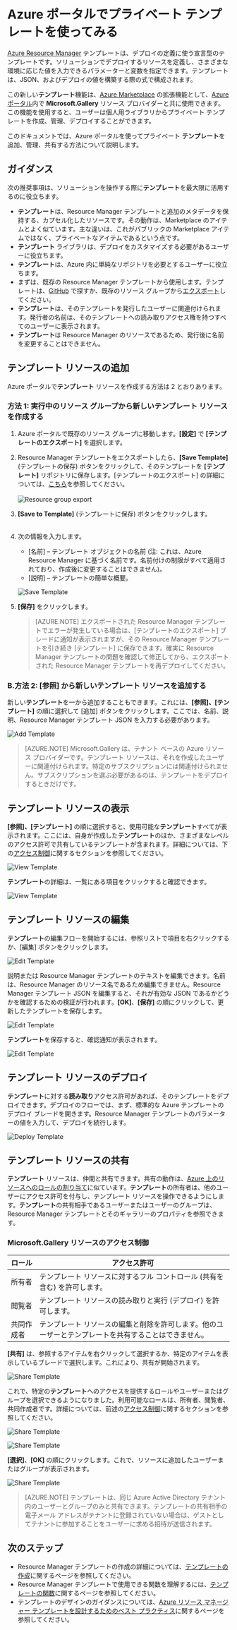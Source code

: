 <properties
   pageTitle="プライベート テンプレートを使ってみる | Microsoft Azure"
   description="Azure ポータル、Azure CLI、または PowerShell を使ってプライベート テンプレートを追加、管理、共有します。"
   services="marketplace-customer"
   documentationCenter=""
   authors="VybavaRamadoss"
   manager="asimm"
   editor=""
   tags="marketplace, azure-resource-manager"
   keywords=""/>

<tags
   ms.service="marketplace"
   ms.devlang="na"
   ms.topic="get-started-article"
   ms.tgt_pltfrm="na"
   ms.workload="na"
   ms.date="05/18/2016"
   ms.author="vybavar"/>

# Azure ポータルでプライベート テンプレートを使ってみる

[Azure Resource Manager](../resource-group-authoring-templates.md) テンプレートは、デプロイの定義に使う宣言型のテンプレートです。ソリューションでデプロイするリソースを定義し、さまざまな環境に応じた値を入力できるパラメーターと変数を指定できます。テンプレートは、JSON、およびデプロイの値を構築する際の式で構成されます。

この新しい**テンプレート**機能は、[Azure Marketplace](https://azure.microsoft.com/marketplace/) の拡張機能として、[Azure ポータル](https://portal.azure.com)内で **Microsoft.Gallery** リソース プロバイダーと共に使用できます。この機能を使用すると、ユーザーは個人用ライブラリからプライベート テンプレートを作成、管理、デプロイすることができます。

このドキュメントでは、Azure ポータルを使ってプライベート **テンプレート**を追加、管理、共有する方法について説明します。

## ガイダンス

次の推奨事項は、ソリューションを操作する際に**テンプレート**を最大限に活用するのに役立ちます。

- **テンプレート**は、Resource Manager テンプレートと追加のメタデータを保持する、カプセル化したリソースです。その動作は、Marketplace のアイテムとよく似ています。主な違いは、これがパブリックの Marketplace アイテムではなく、プライベートなアイテムであるという点です。
- **テンプレート** ライブラリは、デプロイをカスタマイズする必要があるユーザーに役立ちます。
- **テンプレート**は、Azure 内に単純なリポジトリを必要とするユーザーに役立ちます。
- まずは、既存の Resource Manager テンプレートから使用します。テンプレートは、[GitHub](https://github.com/Azure/azure-quickstart-templates) で探すか、既存のリソース グループから[エクスポート](../resource-manager-export-template.md)してください。
- **テンプレート**は、そのテンプレートを発行したユーザーに関連付けられます。発行者の名前は、そのテンプレートへの読み取りアクセス権を持つすべてのユーザーに表示されます。
- **テンプレート**は Resource Manager のリソースであるため、発行後に名前を変更することはできません。

## テンプレート リソースの追加

Azure ポータルで**テンプレート** リソースを作成する方法は 2 とおりあります。

### 方法 1: 実行中のリソース グループから新しいテンプレート リソースを作成する

1. Azure ポータルで既存のリソース グループに移動します。**[設定]** で **[テンプレートのエクスポート]** を選択します。
2. Resource Manager テンプレートをエクスポートしたら、**[Save Template]** (テンプレートの保存) ボタンをクリックして、そのテンプレートを **[テンプレート]** リポジトリに保存します。[テンプレートのエクスポート] の詳細については、[こちら](../resource-manager-export-template.md)を参照してください。<br /><br /> ![Resource group export](media/rg-export-portal1.PNG) <br />

3. **[Save to Template]** (テンプレートに保存) ボタンをクリックします。<br /><br />

4. 次の情報を入力します。

    - [名前] – テンプレート オブジェクトの名前 (注: これは、Azure Resource Manager に基づく名前です。名前付けの制限がすべて適用されており、作成後に変更することはできません)。
    - [説明] – テンプレートの簡単な概要。

    ![Save Template](media/save-template-portal1.PNG) <br />

5. **[保存]** をクリックします。

    > [AZURE.NOTE] エクスポートされた Resource Manager テンプレートでエラーが発生している場合は、[テンプレートのエクスポート] ブレードに通知が表示されますが、その Resource Manager テンプレートを引き続き [テンプレート] に保存できます。確実に Resource Manager テンプレートの問題を確認して修正してから、エクスポートされた Resource Manager テンプレートを再デプロイしてください。

### B.方法 2: [参照] から新しいテンプレート リソースを追加する

新しい**テンプレート**を一から追加することもできます。これには、**[参照]、[テンプレート]** の順に選択して [追加] ボタンをクリックします。ここでは、名前、説明、Resource Manager テンプレート JSON を入力する必要があります。

![Add Template](media/add-template-portal1.PNG) <br />

> [AZURE.NOTE] Microsoft.Gallery は、テナント ベースの Azure リソース プロバイダーです。テンプレート リソースは、それを作成したユーザーに関連付けられます。特定のサブスクリプションには関連付けられません。サブスクリプションを選ぶ必要があるのは、テンプレートをデプロイするときだけです。

## テンプレート リソースの表示

**[参照]、[テンプレート]** の順に選択すると、使用可能な**テンプレート**すべてが表示されます。ここには、自身が作成した**テンプレート**のほか、さまざまなレベルのアクセス許可で共有しているテンプレートが含まれます。詳細については、下の[アクセス制御](#access-control-for-a-tenant-resource-provider)に関するセクションを参照してください。

![View Template](media/view-template-portal1.PNG) <br />

**テンプレート**の詳細は、一覧にある項目をクリックすると確認できます。

![View Template](media/view-template-portal2c.png) <br />

## テンプレート リソースの編集

**テンプレート**の編集フローを開始するには、参照リストで項目を右クリックするか、[編集] ボタンをクリックします。

![Edit Template](media/edit-template-portal1a.PNG) <br />

説明または Resource Manager テンプレートのテキストを編集できます。名前は、Resource Manager のリソース名であるため編集できません。Resource Manager テンプレート JSON を編集すると、それが有効な JSON であるかどうかを確認するための検証が行われます。**[OK]**、**[保存]** の順にクリックして、更新したテンプレートを保存します。

![Edit Template](media/edit-template-portal2a.PNG) <br />

**テンプレート**を保存すると、確認通知が表示されます。

![Edit Template](media/edit-template-portal3b.png) <br />

## テンプレート リソースのデプロイ

**テンプレート**に対する**読み取り**アクセス許可があれば、そのテンプレートをデプロイできます。デプロイのフローでは、まず、標準的な Azure テンプレートのデプロイ ブレードを開きます。Resource Manager テンプレートのパラメーターの値を入力して、デプロイを続行します。

![Deploy Template](media/deploy-template-portal1b.png) <br />

## テンプレート リソースの共有

**テンプレート** リソースは、仲間と共有できます。共有の動作は、[Azure 上のリソースへのロールの割り当て](../active-directory/role-based-access-control-configure.md)に似ています。**テンプレート**の所有者は、他のユーザーにアクセス許可を付与し、テンプレート リソースを操作できるようにします。**テンプレート**の共有相手であるユーザーまたはユーザーのグループは、Resource Manager テンプレートとそのギャラリーのプロパティを参照できます。

### Microsoft.Gallery リソースのアクセス制御

ロール | アクセス許可
---|----
所有者 | テンプレート リソースに対するフル コントロール (共有を含む) を許可します。
閲覧者 | テンプレート リソースの読み取りと実行 (デプロイ) を許可します。
共同作成者 | テンプレート リソースの編集と削除を許可します。他のユーザーとテンプレートを共有することはできません。

**[共有]** は、参照するアイテムを右クリックして選択するか、特定のアイテムを表示しているブレードで選択します。これにより、共有が開始されます。

![Share Template](media/share-template-portal1a.png) <br />

 これで、特定の**テンプレート**へのアクセスを提供するロールやユーザーまたはグループを選択できるようになりました。利用可能なロールは、所有者、閲覧者、共同作成者です。詳細については、前述の[アクセス制御](#access-control-for-a-tenant-resource-provider)に関するセクションを参照してください。

![Share Template](media/share-template-portal2b.png) <br />

![Share Template](media/share-template-portal3b.png) <br />

**[選択]**、**[OK]** の順にクリックします。これで、リソースに追加したユーザーまたはグループが表示されます。

![Share Template](media/share-template-portal4b.png) <br />

> [AZURE.NOTE] テンプレートは、同じ Azure Active Directory テナント内のユーザーとグループのみと共有できます。テンプレートの共有相手の電子メール アドレスがテナントに登録されていない場合は、ゲストとしてテナントに参加することをユーザーに求める招待が送信されます。

## 次のステップ

- Resource Manager テンプレートの作成の詳細については、[テンプレートの作成](../resource-group-authoring-templates.md)に関するページを参照してください。
- Resource Manager テンプレートで使用できる関数を理解するには、[テンプレートの関数](../resource-group-template-functions.md)に関するページを参照してください。
- テンプレートのデザインのガイダンスについては、[Azure リソース マネージャー テンプレートを設計するためのベスト プラクティス](../best-practices-resource-manager-design-templates.md)に関するページを参照してください。

<!---HONumber=AcomDC_0629_2016-->